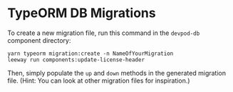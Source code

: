 # TypeORM DB Migrations

To create a new migration file, run this command in the `devpod-db` component directory:

```
yarn typeorm migration:create -n NameOfYourMigration
leeway run components:update-license-header
```

Then, simply populate the `up` and `down` methods in the generated migration file.
(Hint: You can look at other migration files for inspiration.)
